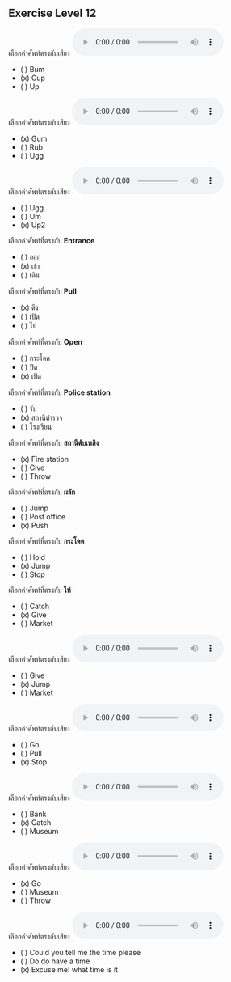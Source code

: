 ## Exercise Level 12

เลือกคำศัพท์ตรงกับเสียง  ![](/media/audio/cup.mp3) 
 - ( ) Bum
 - (x) Cup
 - ( ) Up


เลือกคำศัพท์ตรงกับเสียง  ![](/media/audio/gum.mp3) 
 - (x) Gum
 - ( ) Rub
 - ( ) Ugg


เลือกคำศัพท์ตรงกับเสียง  ![](/media/audio/up2.mp3) 
 - ( ) Ugg
 - ( ) Um
 - (x) Up2


 เลือกคำศัพท์ที่ตรงกับ  **Entrance**
 - ( ) ออก
 - (x) เข้า
 - ( ) เดิน

 เลือกคำศัพท์ที่ตรงกับ  **Pull**
 - (x) ดึง
 - ( ) เปิด
 - ( ) ไป

 เลือกคำศัพท์ที่ตรงกับ  **Open**
 - ( ) กระโดด
 - ( ) ปิด
 - (x) เปิด

 เลือกคำศัพท์ที่ตรงกับ  **Police station**
 - ( ) รับ
 - (x) สถานีตํารวจ
 - ( ) โรงเรียน

 เลือกคำศัพท์ที่ตรงกับ  **สถานีดับเพลิง**
 - (x) Fire station
 - ( ) Give
 - ( ) Throw

 เลือกคำศัพท์ที่ตรงกับ  **ผลัก**
 - ( ) Jump
 - ( ) Post office
 - (x) Push

 เลือกคำศัพท์ที่ตรงกับ  **กระโดด**
 - ( ) Hold
 - (x) Jump
 - ( ) Stop

 เลือกคำศัพท์ที่ตรงกับ  **ให้**
 - ( ) Catch
 - (x) Give
 - ( ) Market

เลือกคำศัพท์ตรงกับเสียง  ![](/media/audio/jump.mp3) 
 - ( ) Give
 - (x) Jump
 - ( ) Market


เลือกคำศัพท์ตรงกับเสียง  ![](/media/audio/stop.mp3) 
 - ( ) Go
 - ( ) Pull
 - (x) Stop


เลือกคำศัพท์ตรงกับเสียง  ![](/media/audio/catch.mp3) 
 - ( ) Bank
 - (x) Catch
 - ( ) Museum


เลือกคำศัพท์ตรงกับเสียง  ![](/media/audio/go.mp3) 
 - (x) Go
 - ( ) Museum
 - ( ) Throw


เลือกคำศัพท์ตรงกับเสียง  ![](/media/audio/Excuse&#x20;me!&#x20;What&#x20;time&#x20;is&#x20;it.mp3) 
 - ( ) Could you tell me the time please
 - ( ) Do do have a time
 - (x) Excuse me! what time is it

